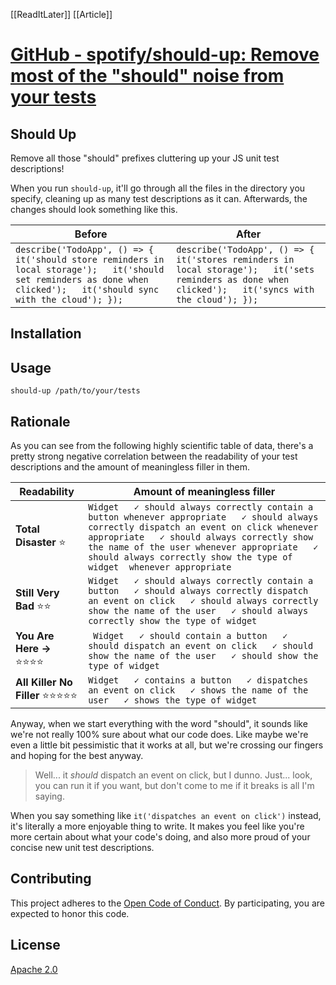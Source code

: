[[ReadItLater]] [[Article]]

# [GitHub - spotify/should-up: Remove most of the "should" noise from your tests](https://github.com/spotify/should-up)

## Should Up

Remove all those "should" prefixes cluttering up your JS unit test descriptions!

When you run `should-up`, it'll go through all the files in the directory you specify, cleaning up as many test descriptions as it can. Afterwards, the changes should look something like this.

| Before | After |
| --- | --- |
|   ``` describe('TodoApp', () => {   it('should store reminders in local storage');   it('should set reminders as done when clicked');   it('should sync with the cloud'); }); ```     |   ``` describe('TodoApp', () => {   it('stores reminders in local storage');   it('sets reminders as done when clicked');   it('syncs with the cloud'); }); ```     |

## Installation

## Usage

```
should-up /path/to/your/tests
```

## Rationale

As you can see from the following highly scientific table of data, there's a pretty strong negative correlation between the readability of your test descriptions and the amount of meaningless filler in them.

| Readability | Amount of meaningless filler |
| --- | --- |
| **Total Disaster**   ⭐️ |   ``` Widget   ✓ should always correctly contain a button whenever appropriate   ✓ should always correctly dispatch an event on click whenever appropriate   ✓ should always correctly show the name of the user whenever appropriate   ✓ should always correctly show the type of widget  whenever appropriate ```     |
| **Still Very Bad**   ⭐️⭐️ |   ``` Widget   ✓ should always correctly contain a button   ✓ should always correctly dispatch an event on click   ✓ should always correctly show the name of the user   ✓ should always correctly show the type of widget ```     |
| **You Are Here →**   ⭐️⭐️⭐️⭐️ |   ```  Widget   ✓ should contain a button   ✓ should dispatch an event on click   ✓ should show the name of the user   ✓ should show the type of widget ```     |
| **All Killer No Filler**   ⭐️⭐️⭐️⭐️⭐️ |   ``` Widget   ✓ contains a button   ✓ dispatches an event on click   ✓ shows the name of the user   ✓ shows the type of widget ```     |

Anyway, when we start everything with the word "should", it sounds like we're not really 100% sure about what our code does. Like maybe we're even a little bit pessimistic that it works at all, but we're crossing our fingers and hoping for the best anyway.

> Well... it *should* dispatch an event on click, but I dunno. Just... look, you can run it if you want, but don't come to me if it breaks is all I'm saying.

When you say something like `it('dispatches an event on click')` instead, it's literally a more enjoyable thing to write. It makes you feel like you're more certain about what your code's doing, and also more proud of your concise new unit test descriptions.

## Contributing

This project adheres to the [Open Code of Conduct](https://github.com/spotify/code-of-conduct/blob/master/code-of-conduct.md). By participating, you are expected to honor this code.

## License

[Apache 2.0](https://github.com/spotify/should-up/blob/master/LICENSE)